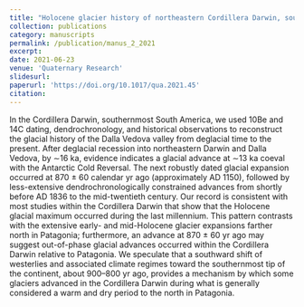 ```yaml
---
title: "Holocene glacier history of northeastern Cordillera Darwin, southernmost tip of South America (55oS)"
collection: publications
category: manuscripts
permalink: /publication/manus_2_2021
excerpt:
date: 2021-06-23
venue: 'Quaternary Research'
slidesurl: 
paperurl: 'https://doi.org/10.1017/qua.2021.45'
citation: 
---
```


In the Cordillera Darwin, southernmost South America, we used 10Be and 14C dating, dendrochronology, and historical observations to
reconstruct the glacial history of the Dalla Vedova valley from deglacial time to the present. After deglacial recession into northeastern
Darwin and Dalla Vedova, by ∼16 ka, evidence indicates a glacial advance at ∼13 ka coeval with the Antarctic Cold Reversal. The next
robustly dated glacial expansion occurred at 870 ± 60 calendar yr ago (approximately AD 1150), followed by less-extensive dendrochronologically
constrained advances from shortly before AD 1836 to the mid-twentieth century. Our record is consistent with most studies within
the Cordillera Darwin that show that the Holocene glacial maximum occurred during the last millennium. This pattern contrasts with the
extensive early- and mid-Holocene glacier expansions farther north in Patagonia; furthermore, an advance at 870 ± 60 yr ago may suggest
out-of-phase glacial advances occurred within the Cordillera Darwin relative to Patagonia. We speculate that a southward shift of westerlies
and associated climate regimes toward the southernmost tip of the continent, about 900–800 yr ago, provides a mechanism by which some
glaciers advanced in the Cordillera Darwin during what is generally considered a warm and dry period to the north in Patagonia.
